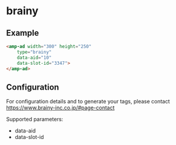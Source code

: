 <!---
Copyright 2016 The AMP HTML Authors. All Rights Reserved.

Licensed under the Apache License, Version 2.0 (the "License");
you may not use this file except in compliance with the License.
You may obtain a copy of the License at

      http://www.apache.org/licenses/LICENSE-2.0

Unless required by applicable law or agreed to in writing, software
distributed under the License is distributed on an "AS-IS" BASIS,
WITHOUT WARRANTIES OR CONDITIONS OF ANY KIND, either express or implied.
See the License for the specific language governing permissions and
limitations under the License.
-->

# brainy

## Example

```html
<amp-ad width="300" height="250"
    type="brainy"
    data-aid="10"
    data-slot-id="3347">
</amp-ad>
```

## Configuration

For configuration details and to generate your tags, please contact https://www.brainy-inc.co.jp/#page-contact

Supported parameters:

- data-aid
- data-slot-id
